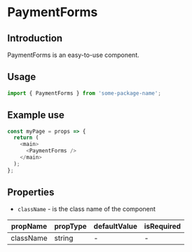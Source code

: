 # PaymentForms

<!-- STORY -->

## Introduction

PaymentForms is an easy-to-use component.

## Usage

```javascript
import { PaymentForms } from 'some-package-name';
```

## Example use

```javascript
const myPage = props => {
  return (
    <main>
      <PaymentForms />
    </main>
  );
};
```

## Properties

- `className` - is the class name of the component

| propName  | propType | defaultValue | isRequired |
| --------- | -------- | ------------ | ---------- |
| className | string   | -            | -          |
